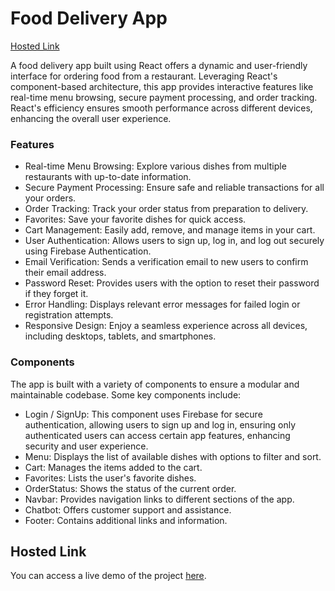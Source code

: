 # Food Delivery App
[Hosted Link](https://food-delivery-react-jessk.vercel.app/)

A food delivery app built using React offers a dynamic and user-friendly interface for ordering food from a restaurant. Leveraging React's component-based architecture, this app provides interactive features like real-time menu browsing, secure payment processing, and order tracking. React's efficiency ensures smooth performance across different devices, enhancing the overall user experience.

### Features
- Real-time Menu Browsing: Explore various dishes from multiple restaurants with up-to-date information.
- Secure Payment Processing: Ensure safe and reliable transactions for all your orders.
- Order Tracking: Track your order status from preparation to delivery.
- Favorites: Save your favorite dishes for quick access.
- Cart Management: Easily add, remove, and manage items in your cart.
- User Authentication: Allows users to sign up, log in, and log out securely using Firebase Authentication.
- Email Verification: Sends a verification email to new users to confirm their email address.
- Password Reset: Provides users with the option to reset their password if they forget it.
- Error Handling: Displays relevant error messages for failed login or registration attempts.
- Responsive Design: Enjoy a seamless experience across all devices, including desktops, tablets, and smartphones.

### Components
The app is built with a variety of components to ensure a modular and maintainable codebase. Some key components include:

- Login / SignUp: This component uses Firebase for secure authentication, allowing users to sign up and log in, ensuring only authenticated users can access certain app features, enhancing security and user experience.
- Menu: Displays the list of available dishes with options to filter and sort.
- Cart: Manages the items added to the cart.
- Favorites: Lists the user's favorite dishes.
- OrderStatus: Shows the status of the current order.
- Navbar: Provides navigation links to different sections of the app.
- Chatbot: Offers customer support and assistance.
- Footer: Contains additional links and information.

## Hosted Link

You can access a live demo of the project [here](https://food-delivery-react-jessk.vercel.app/).
